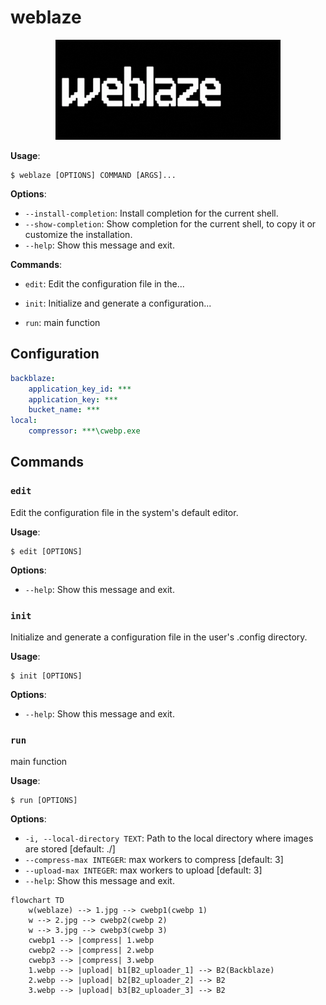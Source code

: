 # weblaze

<p align="center">
<img src="https://github.com/cybershang/weblaze/blob/93de39f2c842a900a7b31046724b30459f59314e/docs/media/weblaze.gif" width="360"/>
</p>

**Usage**:

```console
$ weblaze [OPTIONS] COMMAND [ARGS]...
```

**Options**:

- `--install-completion`: Install completion for the current shell.
- `--show-completion`: Show completion for the current shell, to copy it or customize the installation.
- `--help`: Show this message and exit.

**Commands**:

- `edit`: Edit the configuration file in the...

- `init`: Initialize and generate a configuration...

- `run`: main function

## Configuration

  ```yaml
  backblaze:
      application_key_id: ***
      application_key: ***
      bucket_name: ***
  local:
      compressor: ***\cwebp.exe
  ```

## Commands



### `edit`

Edit the configuration file in the system's default editor.

**Usage**:

```console
$ edit [OPTIONS]
```

**Options**:

- `--help`: Show this message and exit.

### `init`

Initialize and generate a configuration file in the user's .config directory.

**Usage**:

```console
$ init [OPTIONS]
```

**Options**:

- `--help`: Show this message and exit.

### `run`

main function

**Usage**:

```console
$ run [OPTIONS]
```

**Options**:

- `-i, --local-directory TEXT`: Path to the local directory where images are stored [default: ./]
- `--compress-max INTEGER`: max workers to compress [default: 3]
- `--upload-max INTEGER`: max workers to upload [default: 3]
- `--help`: Show this message and exit.

```mermaid
flowchart TD
    w(weblaze) --> 1.jpg --> cwebp1(cwebp 1)
    w --> 2.jpg --> cwebp2(cwebp 2)
    w --> 3.jpg --> cwebp3(cwebp 3)
    cwebp1 --> |compress| 1.webp
    cwebp2 --> |compress| 2.webp
    cwebp3 --> |compress| 3.webp
    1.webp --> |upload| b1[B2_uploader_1] --> B2(Backblaze)
    2.webp --> |upload| b2[B2_uploader_2] --> B2
    3.webp --> |upload| b3[B2_uploader_3] --> B2
```
